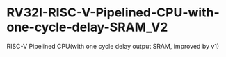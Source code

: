 # RV32I-RISC-V-Pipelined-CPU-with-one-cycle-delay-SRAM_V2
RISC-V Pipelined CPU(with one cycle delay output SRAM, improved by v1)
